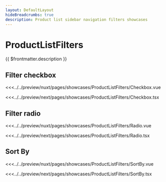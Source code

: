 ```yaml
---
layout: DefaultLayout
hideBreadcrumbs: true
description: Product list sidebar navigation filters showcases
---
```

# ProductListFilters

{{ $frontmatter.description }}

## Filter checkbox

<Showcase showcase-name="ProductListFilters/Checkbox">

<!-- vue -->
<<<../../preview/nuxt/pages/showcases/ProductListFilters/Checkbox.vue
<!-- end vue -->
<!-- react -->
<<<../../preview/next/pages/showcases/ProductListFilters/Checkbox.tsx
<!-- end react -->

</Showcase>

## Filter radio

<Showcase showcase-name="ProductListFilters/Radio">

<!-- vue -->
<<<../../preview/nuxt/pages/showcases/ProductListFilters/Radio.vue
<!-- end vue -->
<!-- react -->
<<<../../preview/next/pages/showcases/ProductListFilters/Radio.tsx
<!-- end react -->

</Showcase>

## Sort By

<Showcase showcase-name="ProductListFilters/SortBy">

<!-- vue -->
<<<../../preview/nuxt/pages/showcases/ProductListFilters/SortBy.vue
<!-- end vue -->
<!-- react -->
<<<../../preview/next/pages/showcases/ProductListFilters/SortBy.tsx
<!-- end react -->

</Showcase>
